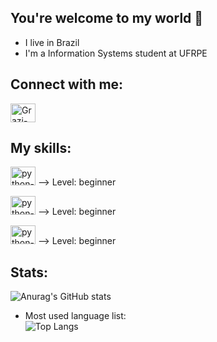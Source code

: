 ## You're welcome to my world 👋

- I live in Brazil
- I'm a Information Systems student at UFRPE

## Connect with me: 

<a href="https://www.linkedin.com/in/grazielamariaf/" target="blank">
<img aling="center" alt="Grazi-felix-linkedin" height="30" width="40" src="https://cdn.jsdelivr.net/gh/devicons/devicon/icons/linkedin/linkedin-original.svg" style="max-width=100%;">
</a>


## My skills:

<img aling="center" alt="python-icon" height="30" width="40" src="https://cdn.jsdelivr.net/gh/devicons/devicon/icons/python/python-original.svg" style="max-width=100%;"> ⟶ Level:  beginner
</br>

<img aling="center" alt="python-icon" height="30" width="40" src="https://cdn.jsdelivr.net/gh/devicons/devicon/icons/html5/html5-plain.svg" style="max-width=100%;"> ⟶ Level:  beginner
<br>

<img aling="center" alt="python-icon" height="30" width="40" src="https://cdn.jsdelivr.net/gh/devicons/devicon/icons/css3/css3-plain.svg" style="max-width=100%;"> ⟶ Level:  beginner
<br>


## Stats:

![Anurag's GitHub stats](https://github-readme-stats.vercel.app/api?username=grazifelix&show_icons=true&theme=radical)

- Most used language list:</br>
![Top Langs](https://github-readme-stats.vercel.app/api/top-langs/?username=grazifelix&layout=radical)
 

<!--
LINKS LEGAIS: https://github.com/anuraghazra/github-readme-stats - TEM OS STATS QUE USEI
ICONES QUE USEI: https://devicon.dev/

**Grazifelix/Grazifelix** is a ✨ _special_ ✨ repository because its `README.md` (this file) appears on your GitHub profile.

Here are some ideas to get you started:

- 🔭 I’m currently working on ...
- 🌱 I’m currently learning ...
- 👯 I’m looking to collaborate on ...
- 🤔 I’m looking for help with ...
- 💬 Ask me about ...
- 📫 How to reach me: ...
- 😄 Pronouns: ...
- ⚡ Fun fact: ...
-->
